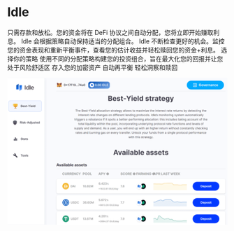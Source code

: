 # Idle

只需存款和放松。您的资金将在 DeFi 协议之间自动分配，您将立即开始赚取利息。 Idle 会根据策略自动保持适当的分配组合。 Idle 不断检查更好的机会。监控您的资金表现和重新平衡事件，查看您的估计收益并轻松赎回您的资金+利息。
选择你的策略
使用不同的分配策略构建您的投资组合，旨在最大化您的回报并让您处于风险舒适区
存入您的加密资产
自动再平衡
轻松洞察和赎回

![idle-dapp-defi-ethereum-image1_7c62b2588d1325799695709d8dd3c116](idle-dapp-defi-ethereum-image1_7c62b2588d1325799695709d8dd3c116.png)

